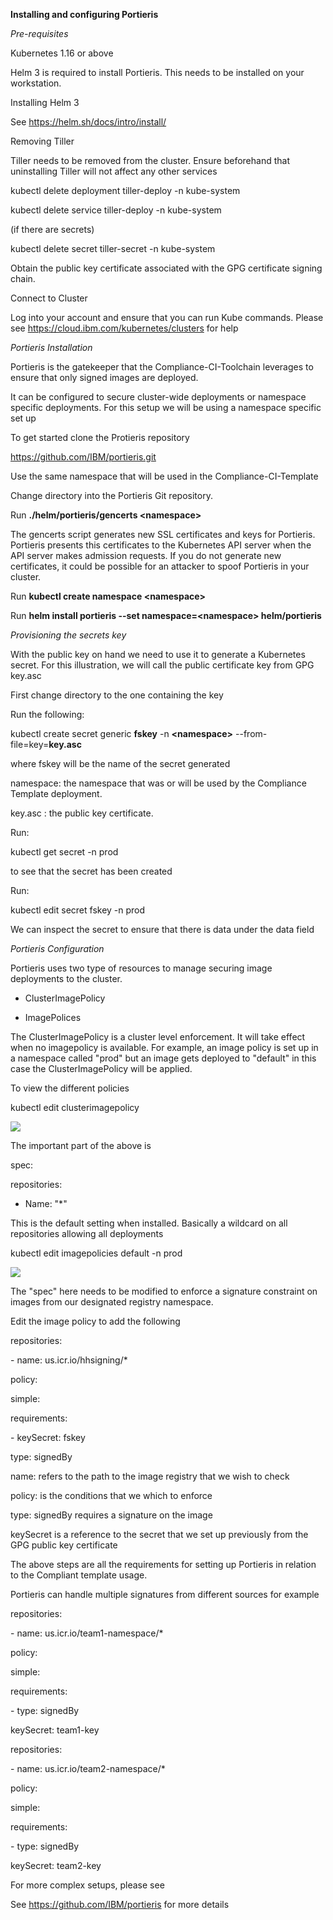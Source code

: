 **Installing and configuring Portieris**


*Pre-requisites*

Kubernetes 1.16 or above

Helm 3 is required to install Portieris. This needs to be installed on
your workstation.

Installing Helm 3

See <https://helm.sh/docs/intro/install/>

Removing Tiller

Tiller needs to be removed from the cluster. Ensure beforehand that
uninstalling Tiller will not affect any other services

kubectl delete deployment tiller-deploy -n kube-system

kubectl delete service tiller-deploy -n kube-system

(if there are secrets)

kubectl delete secret tiller-secret -n kube-system

Obtain the public key certificate associated with the GPG certificate
signing chain.

Connect to Cluster

Log into your account and ensure that you can run Kube commands. Please
see <https://cloud.ibm.com/kubernetes/clusters> for help


*Portieris Installation*

Portieris is the gatekeeper that the Compliance-CI-Toolchain leverages
to ensure that only signed images are deployed.

It can be configured to secure cluster-wide deployments or namespace
specific deployments. For this setup we will be using a namespace
specific set up

To get started clone the Protieris repository

<https://github.com/IBM/portieris.git>

Use the same namespace that will be used in the Compliance-CI-Template

Change directory into the Portieris Git repository.

Run **./helm/portieris/gencerts \<namespace\>**

The gencerts script generates new SSL certificates and keys for
Portieris. Portieris presents this certificates to the Kubernetes API
server when the API server makes admission requests. If you do not
generate new certificates, it could be possible for an attacker to spoof
Portieris in your cluster.

Run **kubectl create namespace \<namespace\>**

Run **helm install portieris \--set namespace=\<namespace\>
helm/portieris**


*Provisioning the secrets key*

With the public key on hand we need to use it to generate a Kubernetes
secret. For this illustration, we will call the public certificate key
from GPG key.asc

First change directory to the one containing the key

Run the following:

kubectl create secret generic **fskey** -n **\<namespace\>**
\--from-file=key=**key.asc**

where fskey will be the name of the secret generated

namespace: the namespace that was or will be used by the Compliance
Template deployment.

key.asc : the public key certificate.

Run:

kubectl get secret -n prod

to see that the secret has been created

Run:

kubectl edit secret fskey -n prod

We can inspect the secret to ensure that there is data under the data
field


*Portieris Configuration*

Portieris uses two type of resources to manage securing image
deployments to the cluster.

-   ClusterImagePolicy

-   ImagePolices

The ClusterImagePolicy is a cluster level enforcement. It will take
effect when no imagepolicy is available. For example, an image policy is
set up in a namespace called "prod" but an image gets deployed to
"default" in this case the ClusterImagePolicy will be applied.

To view the different policies

kubectl edit clusterimagepolicy

![](https://github.ibm.com/one-pipeline/docs/blob/master/assets/signing-setup/portierirs/clusterimage_policy.png)

The important part of the above is

spec:

repositories:

-   Name: "\*"

This is the default setting when installed. Basically a wildcard on all
repositories allowing all deployments

kubectl edit imagepolicies default -n prod

![](https://github.ibm.com/one-pipeline/docs/blob/master/assets/signing-setup/portierirs/image_policy.png)

The "spec" here needs to be modified to enforce a signature constraint
on images from our designated registry namespace.

Edit the image policy to add the following

repositories:

\- name: us.icr.io/hhsigning/\*

policy:

simple:

requirements:

\- keySecret: fskey

type: signedBy

name: refers to the path to the image registry that we wish to check

policy: is the conditions that we which to enforce

type: signedBy requires a signature on the image

keySecret is a reference to the secret that we set up previously from
the GPG public key certificate

The above steps are all the requirements for setting up Portieris in
relation to the Compliant template usage.

Portieris can handle multiple signatures from different sources for
example

repositories:

\- name: us.icr.io/team1-namespace/\*

policy:

simple:

requirements:

\- type: signedBy

keySecret: team1-key

repositories:

\- name: us.icr.io/team2-namespace/\*

policy:

simple:

requirements:

\- type: signedBy

keySecret: team2-key

For more complex setups, please see

See <https://github.com/IBM/portieris> for more details
